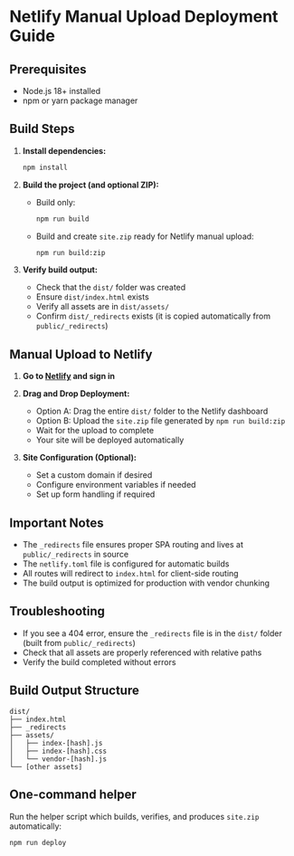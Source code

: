 # Netlify Manual Upload Deployment Guide

## Prerequisites
- Node.js 18+ installed
- npm or yarn package manager

## Build Steps

1. **Install dependencies:**
   ```bash
   npm install
   ```

2. **Build the project (and optional ZIP):**
   - Build only:
     ```bash
     npm run build
     ```
   - Build and create `site.zip` ready for Netlify manual upload:
     ```bash
     npm run build:zip
     ```

3. **Verify build output:**
   - Check that the `dist/` folder was created
   - Ensure `dist/index.html` exists
   - Verify all assets are in `dist/assets/`
   - Confirm `dist/_redirects` exists (it is copied automatically from `public/_redirects`)

## Manual Upload to Netlify

1. **Go to [Netlify](https://netlify.com) and sign in**

2. **Drag and Drop Deployment:**
   - Option A: Drag the entire `dist/` folder to the Netlify dashboard
   - Option B: Upload the `site.zip` file generated by `npm run build:zip`
   - Wait for the upload to complete
   - Your site will be deployed automatically

3. **Site Configuration (Optional):**
   - Set a custom domain if desired
   - Configure environment variables if needed
   - Set up form handling if required

## Important Notes

- The `_redirects` file ensures proper SPA routing and lives at `public/_redirects` in source
- The `netlify.toml` file is configured for automatic builds
- All routes will redirect to `index.html` for client-side routing
- The build output is optimized for production with vendor chunking

## Troubleshooting

- If you see a 404 error, ensure the `_redirects` file is in the `dist/` folder (built from `public/_redirects`)
- Check that all assets are properly referenced with relative paths
- Verify the build completed without errors

## Build Output Structure
```
dist/
├── index.html
├── _redirects
├── assets/
│   ├── index-[hash].js
│   ├── index-[hash].css
│   └── vendor-[hash].js
└── [other assets]
```

## One-command helper

Run the helper script which builds, verifies, and produces `site.zip` automatically:

```bash
npm run deploy
```



